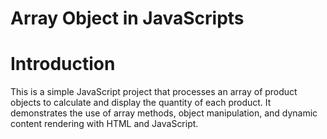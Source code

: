 # Array Object in JavaScripts

<h1>Introduction</h1>
This is a simple JavaScript project that processes an array of product objects to calculate and display the quantity of each product. It demonstrates the use of array methods, object manipulation, and dynamic content rendering with HTML and JavaScript.
